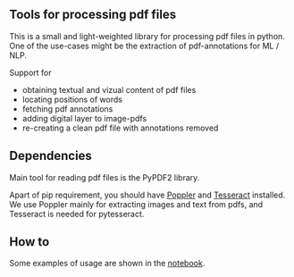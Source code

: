 ## Tools for processing pdf files

This is a small and light-weighted library for processing pdf files in python.
One of the use-cases might be the extraction of pdf-annotations for ML / NLP.

Support for

* obtaining textual and vizual content of pdf files
* locating positions of words
* fetching pdf annotations
* adding digital layer to image-pdfs
* re-creating a clean pdf file with annotations removed


## Dependencies

Main tool for reading pdf files is the PyPDF2 library.

Apart of pip requirement, you should have [Poppler](https://poppler.freedesktop.org/) and [Tesseract](https://tesseract-ocr.github.io/tessdoc/Home.html) installed. 
We use Poppler mainly for extracting images and text from pdfs, and Tesseract is needed for pytesseract.

## How to

Some examples of usage are shown in the [notebook]("https://bitbucket.kendaya.net/projects/KXLAB/repos/pdf-tools/browse/notebook/Demo.ipynb").
